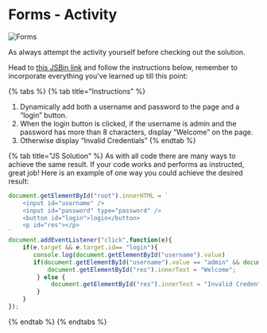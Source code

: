 # Forms - Activity

![Forms](../.gitbook/assets/image%20%2892%29.png)

As always attempt the activity yourself before checking out the solution.

Head to [this JSBin link](https://jsbin.com/lotazuq/edit?html,js,output) and follow the instructions below, remember to incorporate everything you've learned up till this point: 

{% tabs %}
{% tab title="Instructions" %}
1. Dynamically add both a username and password to the page and a “login” button.
2. When the login button is clicked, if the username is admin and the password has more than 8 characters, display “Welcome” on the page.
3. Otherwise display “Invalid Credentials”
{% endtab %}

{% tab title="JS Solution" %}
As with all code there are many ways to achieve the same result. If your code works and performs as instructed, great job! Here is an example of one way you could achieve the desired result:

```javascript
document.getElementById("root").innerHTML = `
    <input id="username" />
    <input id="password" type="password" />
    <button id="login">login</button>
    <p id="res"></p>
`
document.addEventListener("click",function(e){ 
    if(e.target && e.target.id== "login"){ 
       console.log(document.getElementById("username").value)
       if(document.getElementById("username").value == "admin" && document.getElementById("password").value.length >= 8) {
           document.getElementById("res").innerText = "Welcome";
        } else {
            document.getElementById("res").innerText = "Invalid Credentials";
        }
    } 
});
```
{% endtab %}
{% endtabs %}



